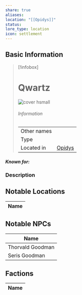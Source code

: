 ```yaml
---
share: true
aliases: 
location: "[[Opidys]]"
status: 
lore_type: location
icon: settlement
---
```

## Basic Information
> [!infobox]
> # Qwartz
> ![cover hsmall](insertimage.png)
> ###### Information
> |   |  |
> | ---- | ---- |
> | Other names | |
> | Type | 
> | Located in | [Opidys](../Kingdoms/Opidys.md)|
##### Known for:
### Description
## Notable Locations
| Name |
| ---- |

## Notable NPCs
| Name                                           |
| ---------------------------------------------- |
| Thorvald Goodman |
| Seris Goodman       |

## Factions
| Name |
| ---- |
